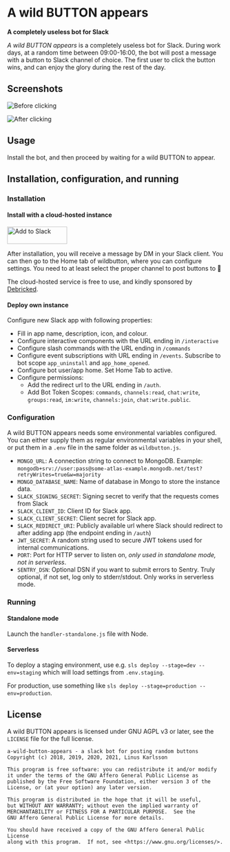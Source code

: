 # A wild BUTTON appears

**A completely useless bot for Slack**

_A wild BUTTON appears_ is a completely useless bot for Slack.
During work days, at a random time between 09:00-16:00, the bot will post a message with a button to Slack channel of choice.
The first user to click the button wins, and can enjoy the glory during the rest of the day.

## Screenshots

![Before clicking](/../screenshots/before.png?raw=true "Before clicking")

![After clicking](/../screenshots/after.png?raw=true "After clicking")

## Usage

Install the bot, and then proceed by waiting for a wild BUTTON to appear.

## Installation, configuration, and running

### Installation

#### Install with a cloud-hosted instance

<a href="https://slack.com/oauth/v2/authorize?client_id=398308658001.1314237615088&scope=commands,channels:read,chat:write,groups:read,im:write,channels:join,chat:write.public&user_scope="><img alt="Add to Slack" height="40" width="139" src="https://platform.slack-edge.com/img/add_to_slack.png" srcSet="https://platform.slack-edge.com/img/add_to_slack.png 1x, https://platform.slack-edge.com/img/add_to_slack@2x.png 2x" /></a>

After installation, you will receive a message by DM in your Slack client. You can then go to the Home tab of wildbutton, where you can configure settings. You need to at least select the proper channel to post buttons to :slightly_smiling_face:

The cloud-hosted service is free to use, and kindly sponsored by [Debricked](https://debricked.com/).

#### Deploy own instance

Configure new Slack app with following properties:

* Fill in app name, description, icon, and colour.
* Configure interactive components with the URL ending in `/interactive`
* Configure slash commands with the URL ending in `/commands`
* Configure event subscriptions with URL ending in `/events`. Subscribe to bot scope `app_uninstall` and `app_home_opened`.
* Configure bot user/app home. Set Home Tab to active.
* Configure permissions:
  * Add the redirect url to the URL ending in `/auth`.
  * Add Bot Token Scopes: `commands`, `channels:read`, `chat:write`, `groups:read`, `im:write`, `channels:join`, `chat:write.public`.

### Configuration

A wild BUTTON appears needs some environmental variables configured. You can either supply them as regular
environmental variables in your shell, or put them in a `.env` file in the same folder as
`wildbutton.js`.

 * `MONGO_URL`: A connection string to connect to MongoDB. Example: `mongodb+srv://user:pass@some-atlas-example.mongodb.net/test?retryWrites=true&w=majority`
 * `MONGO_DATABASE_NAME`: Name of database in Mongo to store the instance data.
 * `SLACK_SIGNING_SECRET`: Signing secret to verify that the requests comes from Slack
 * `SLACK_CLIENT_ID`: Client ID for Slack app.
 * `SLACK_CLIENT_SECRET`: Client secret for Slack app.
 * `SLACK_REDIRECT_URI`: Publicly available url where Slack should redirect to after adding app (the endpoint ending in `/auth`)
 * `JWT_SECRET`: A random string used to secure JWT tokens used for internal communications.
 * `PORT`: Port for HTTP server to listen on, *only used in standalone mode, not in serverless*.
 * `SENTRY_DSN`: Optional DSN if you want to submit errors to Sentry. Truly optional, if not set, log only to stderr/stdout. Only works in serverless mode.

### Running

#### Standalone mode

Launch the `handler-standalone.js` file with Node.

#### Serverless

To deploy a staging environment, use e.g. `sls deploy --stage=dev --env=staging` which will load settings from `.env.staging`.

For production, use something like `sls deploy --stage=production --env=production`.

## License

A wild BUTTON appears is licensed under GNU AGPL v3 or later, see the `LICENSE` file for the full license.

```
a-wild-button-appears - a slack bot for posting random buttons
Copyright (c) 2018, 2019, 2020, 2021, Linus Karlsson

This program is free software: you can redistribute it and/or modify
it under the terms of the GNU Affero General Public License as
published by the Free Software Foundation, either version 3 of the
License, or (at your option) any later version.

This program is distributed in the hope that it will be useful,
but WITHOUT ANY WARRANTY; without even the implied warranty of
MERCHANTABILITY or FITNESS FOR A PARTICULAR PURPOSE.  See the
GNU Affero General Public License for more details.

You should have received a copy of the GNU Affero General Public License
along with this program.  If not, see <https://www.gnu.org/licenses/>.
```
